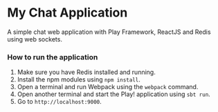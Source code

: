 
# My Chat Application

A simple chat web application with Play Framework, ReactJS and Redis using web sockets.

### How to run the application

1. Make sure you have Redis installed and running.
2. Install the npm modules using `npm install`.
3. Open a terminal and run Webpack using the `webpack` command.
4. Open another terminal and start the Play! application using `sbt run`.
5. Go to `http://localhost:9000`.
